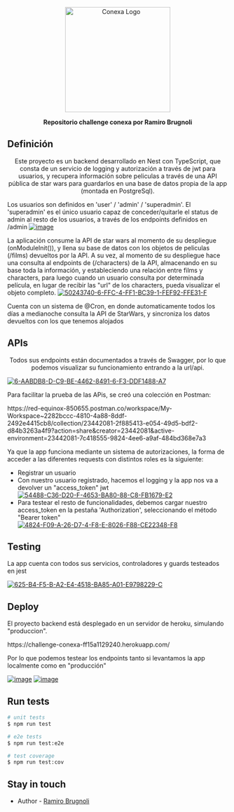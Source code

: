 <p align="center">
  <a href="http://nestjs.com/" target="blank"><img src="https://conexa.ai/meta-logo.jpg" width="240" alt="Conexa Logo" /></a>
</p>

  <p align="center"><b>Repositorio challenge conexa por Ramiro Brugnoli</b></p>
    <p align="center">


## Definición
  <p align="center">Este proyecto es un backend desarrollado en Nest con TypeScript, que consta de un servicio de logging y autorización a través de jwt para usuarios, y recupera información sobre peliculas a través de una API pública de star wars para guardarlos en una base de datos propia de la app (montada en PostgreSql).</p>
  <p>Los usuarios son definidos en 'user' / 'admin' / 'superadmin'. El 'superadmin' es el único usuario capaz de conceder/quitarle el status de admin al resto de los usuarios, a través de los endpoints definidos en /admin <a href="https://ibb.co/7KkCQf1"><img src="https://i.ibb.co/9WZghDr/image.png" alt="image" border="0"></a>  </p>
  <p>La aplicación consume la API de star wars al momento de su despliegue (onModuleInit()), y llena su base de datos con los objetos de peliculas (/films) devueltos por la API. A su vez, al momento de su despliegue hace una consulta al endpoints de (/characters) de la API, almacenando en su base toda la información, y estableciendo una relación entre films y characters, para luego cuando un usuario consulta por determinada película, en lugar de recibir las "url" de los characters, pueda visualizar el objeto completo. <a href="https://ibb.co/tz2FB9b"><img src="https://i.ibb.co/1MXjZk9/50243740-6-FFC-4-FF1-BC39-1-FEF92-FFE31-F.png" alt="50243740-6-FFC-4-FF1-BC39-1-FEF92-FFE31-F" border="0"></a><p>Cuenta con un sistema de @Cron, en donde automaticamente todos los días a medianoche consulta la API de StarWars, y sincroniza los datos devueltos con los que tenemos alojados</p>

## APIs
<p align="center">Todos sus endpoints están documentados a través de Swagger, por lo que podemos visualizar su funcionamiento entrando a la url/api.</p>
<a align="center" styles="width: 100%" href="https://ibb.co/PrsfQDP"><img src="https://i.ibb.co/D1PSprv/6-AABDB8-D-C9-BE-4462-8491-6-F3-DDF1488-A7.png" alt="6-AABDB8-D-C9-BE-4462-8491-6-F3-DDF1488-A7" border="0" align="center"></a>
<p>Para facilitar la prueba de las APis, se creó una colección en Postman:</p> <a>https://red-equinox-850655.postman.co/workspace/My-Workspace~2282bccc-4810-4a88-8ddf-2492e4415cb8/collection/23442081-2f885413-e054-49d5-bdf2-d84b3263a4f9?action=share&creator=23442081&active-environment=23442081-7c418555-9824-4ee6-a9af-484bd368e7a3</a> 
<p>Ya que la app funciona mediante un sistema de autorizaciones, la forma de acceder a las diferentes requests con distintos roles es la siguiente:</p>
<ul><li>Registrar un usuario</li>
<li>Con nuestro usuario registrado, hacemos el logging y la app nos va a devolver un "access_token" jwt</li>
<a href="https://ibb.co/XywfSQz"><img src="https://i.ibb.co/PTSswL5/54488-C36-D20-F-4653-BA80-88-C8-FB1679-E2.png" alt="54488-C36-D20-F-4653-BA80-88-C8-FB1679-E2" border="0"></a>
<li>Para testear el resto de funcionalidades, debemos cargar nuestro access_token en la pestaña 'Authorization', seleccionando el método "Bearer token"</li>
<a href="https://ibb.co/JcfxGtD"><img src="https://i.ibb.co/vc7sTq0/4824-F09-A-26-D7-4-F8-E-8026-F88-CE22348-F8.png" alt="4824-F09-A-26-D7-4-F8-E-8026-F88-CE22348-F8" border="0"></a></ul>

## Testing
<p>La app cuenta con todos sus servicios, controladores y guards testeados en jest</p>
<a href="https://ibb.co/LpNNmTT"><img src="https://i.ibb.co/7ykkP33/625-B4-F5-B-A2-E4-4518-BA85-A01-E9798229-C.png" alt="625-B4-F5-B-A2-E4-4518-BA85-A01-E9798229-C" border="0"></a>

## Deploy
<p>El proyecto backend está desplegado en un servidor de heroku, simulando "produccion".</p>
<a>https://challenge-conexa-ff15a1129240.herokuapp.com/</a>
<p>Por lo que podemos testear los endpoints tanto si levantamos la app localmente como en "producción"</p>
<a href="https://ibb.co/SR7Pmtc"><img src="https://i.ibb.co/V2ptCgx/image.png" alt="image" border="0"></a>
<a href="https://ibb.co/w06f97H"><img src="https://i.ibb.co/6nsk38h/image.png" alt="image" border="0"></a>

## Run tests

```bash
# unit tests
$ npm run test

# e2e tests
$ npm run test:e2e

# test coverage
$ npm run test:cov
```

## Stay in touch

- Author - [Ramiro Brugnoli](https://www.linkedin.com/in/ramirobrugnoli/)

